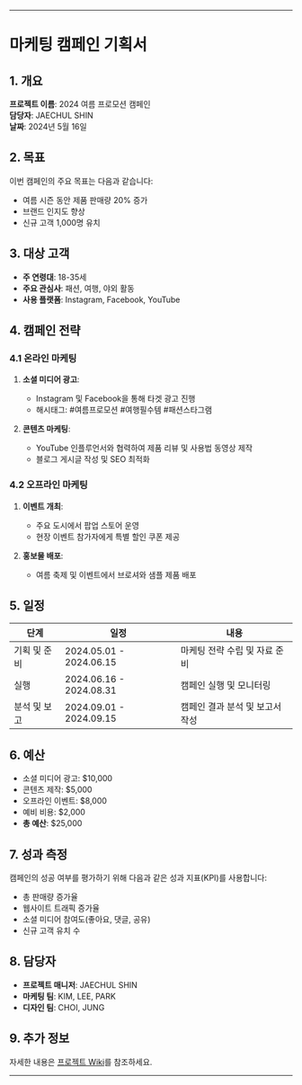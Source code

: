 
<!--깃헙 연습입니다 -->

-------

# 마케팅 캠페인 기획서

## 1. 개요
**프로젝트 이름**: 2024 여름 프로모션 캠페인  
**담당자**: JAECHUL SHIN  
**날짜**: 2024년 5월 16일  

## 2. 목표
이번 캠페인의 주요 목표는 다음과 같습니다:
- 여름 시즌 동안 제품 판매량 20% 증가
- 브랜드 인지도 향상
- 신규 고객 1,000명 유치

## 3. 대상 고객
- **주 연령대**: 18-35세
- **주요 관심사**: 패션, 여행, 야외 활동
- **사용 플랫폼**: Instagram, Facebook, YouTube

## 4. 캠페인 전략
### 4.1 온라인 마케팅
1. **소셜 미디어 광고**:
   - Instagram 및 Facebook을 통해 타겟 광고 진행
   - 해시태그: #여름프로모션 #여행필수템 #패션스타그램

2. **콘텐츠 마케팅**:
   - YouTube 인플루언서와 협력하여 제품 리뷰 및 사용법 동영상 제작
   - 블로그 게시글 작성 및 SEO 최적화

### 4.2 오프라인 마케팅
1. **이벤트 개최**:
   - 주요 도시에서 팝업 스토어 운영
   - 현장 이벤트 참가자에게 특별 할인 쿠폰 제공

2. **홍보물 배포**:
   - 여름 축제 및 이벤트에서 브로셔와 샘플 제품 배포

## 5. 일정
| 단계 | 일정 | 내용 |
| --- | --- | --- |
| 기획 및 준비 | 2024.05.01 - 2024.06.15 | 마케팅 전략 수립 및 자료 준비 |
| 실행 | 2024.06.16 - 2024.08.31 | 캠페인 실행 및 모니터링 |
| 분석 및 보고 | 2024.09.01 - 2024.09.15 | 캠페인 결과 분석 및 보고서 작성 |

## 6. 예산
- 소셜 미디어 광고: $10,000
- 콘텐츠 제작: $5,000
- 오프라인 이벤트: $8,000
- 예비 비용: $2,000
- **총 예산**: $25,000

## 7. 성과 측정
캠페인의 성공 여부를 평가하기 위해 다음과 같은 성과 지표(KPI)를 사용합니다:
- 총 판매량 증가율
- 웹사이트 트래픽 증가율
- 소셜 미디어 참여도(좋아요, 댓글, 공유)
- 신규 고객 유치 수

## 8. 담당자
- **프로젝트 매니저**: JAECHUL SHIN
- **마케팅 팀**: KIM, LEE, PARK
- **디자인 팀**: CHOI, JUNG

## 9. 추가 정보
자세한 내용은 [프로젝트 Wiki](https://github.com/yourusername/yourproject/wiki)를 참조하세요.

---


